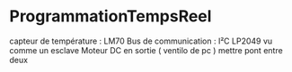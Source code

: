 # ProgrammationTempsReel
capteur de température : LM70
Bus de communication : I²C
LP2049 vu comme un esclave
Moteur DC en sortie ( ventilo de pc ) mettre pont entre deux
